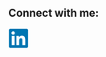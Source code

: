 ## Connect with me:
<a href="https://www.linkedin.com/in/atticus-colwell/">
<img src="https://raw.githubusercontent.com/devicons/devicon/master/icons/linkedin/linkedin-original.svg" width="40" height="40" alt="LinkedIn" title="LinkedIn"/></a>
